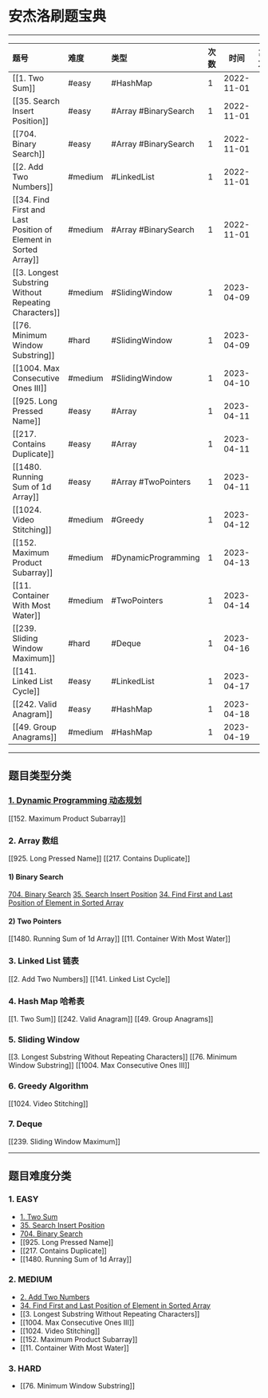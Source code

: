 # 安杰洛刷题宝典
---

| 题号                                                            | 难度    | 类型                 | 次数 |    时间    | 复习 |
|:--------------------------------------------------------------- |:------- |:-------------------- |:---- |:----------:| ---- |
| [[1. Two Sum]]                                                  | #easy   | #HashMap             | 1    | 2022-11-01 |      |
| [[35. Search Insert Position]]                                  | #easy   | #Array #BinarySearch | 1    | 2022-11-01 |      |
| [[704. Binary Search]]                                          | #easy   | #Array #BinarySearch | 1    | 2022-11-01 |      |
| [[2. Add Two Numbers]]                                          | #medium | #LinkedList          | 1    | 2022-11-01 |      |
| [[34. Find First and Last Position of Element in Sorted Array]] | #medium | #Array #BinarySearch | 1    | 2022-11-01 |      |
| [[3. Longest Substring Without Repeating Characters]]           | #medium | #SlidingWindow       | 1    | 2023-04-09 |      |
| [[76. Minimum Window Substring]]                                | #hard   | #SlidingWindow       | 1    | 2023-04-09 |      |
| [[1004. Max Consecutive Ones III]]                              | #medium | #SlidingWindow       | 1    | 2023-04-10 |      |
| [[925. Long Pressed Name]]                                      | #easy   | #Array               | 1    | 2023-04-11 |      |
| [[217. Contains Duplicate]]                                     | #easy   | #Array               | 1    | 2023-04-11 |      |
| [[1480. Running Sum of 1d Array]]                               | #easy   | #Array #TwoPointers  | 1    | 2023-04-11 |      |
| [[1024. Video Stitching]]                                       | #medium | #Greedy              | 1    | 2023-04-12 |      |
| [[152. Maximum Product Subarray]]                               | #medium | #DynamicProgramming  | 1    | 2023-04-13 |      |
| [[11. Container With Most Water]]                               | #medium | #TwoPointers         | 1    | 2023-04-14 |      |
| [[239. Sliding Window Maximum]]                                 | #hard   | #Deque               | 1    | 2023-04-16 |      |
| [[141. Linked List Cycle]]                                      | #easy   | #LinkedList          | 1    | 2023-04-17 |      |
| [[242. Valid Anagram]]                                          | #easy   | #HashMap             | 1    | 2023-04-18 |      |
| [[49. Group Anagrams]]                                          | #medium | #HashMap             | 1    | 2023-04-19 |      |

---

## 题目类型分类

### [1. Dynamic Programming 动态规划](./TYPE/dp.md)

[[152. Maximum Product Subarray]]

### 2. Array 数组
[[925. Long Pressed Name]]
[[217. Contains Duplicate]]
#### 1) Binary Search
[704. Binary Search](704.%20Binary%20Search.md)
[35. Search Insert Position](35.%20Search%20Insert%20Position.md)
[34. Find First and Last Position of Element in Sorted Array](34.%20Find%20First%20and%20Last%20Position%20of%20Element%20in%20Sorted%20Array.md)
#### 2) Two Pointers
[[1480. Running Sum of 1d Array]]
[[11. Container With Most Water]]

### 3. Linked List 链表
[[2. Add Two Numbers]]
[[141. Linked List Cycle]]

### 4. Hash Map 哈希表
[[1. Two Sum]]
[[242. Valid Anagram]]
[[49. Group Anagrams]]

### 5. Sliding Window
[[3. Longest Substring Without Repeating Characters]]
[[76. Minimum Window Substring]]
[[1004. Max Consecutive Ones III]]

### 6. Greedy Algorithm
[[1024. Video Stitching]]
### 7. Deque
[[239. Sliding Window Maximum]]

---

## 题目难度分类

### 1. EASY

- [1. Two Sum](1.%20Two%20Sum.md)
- [35. Search Insert Position](35.%20Search%20Insert%20Position.md)
- [704. Binary Search](704.%20Binary%20Search.md)
- [[925. Long Pressed Name]]
- [[217. Contains Duplicate]]
- [[1480. Running Sum of 1d Array]]
### 2. MEDIUM

- [2. Add Two Numbers](2.%20Add%20Two%20Numbers.md)
- [34. Find First and Last Position of Element in Sorted Array](34.%20Find%20First%20and%20Last%20Position%20of%20Element%20in%20Sorted%20Array.md)
- [[3. Longest Substring Without Repeating Characters]]
- [[1004. Max Consecutive Ones III]]
- [[1024. Video Stitching]]
- [[152. Maximum Product Subarray]]
- [[11. Container With Most Water]]
### 3. HARD
- [[76. Minimum Window Substring]]
